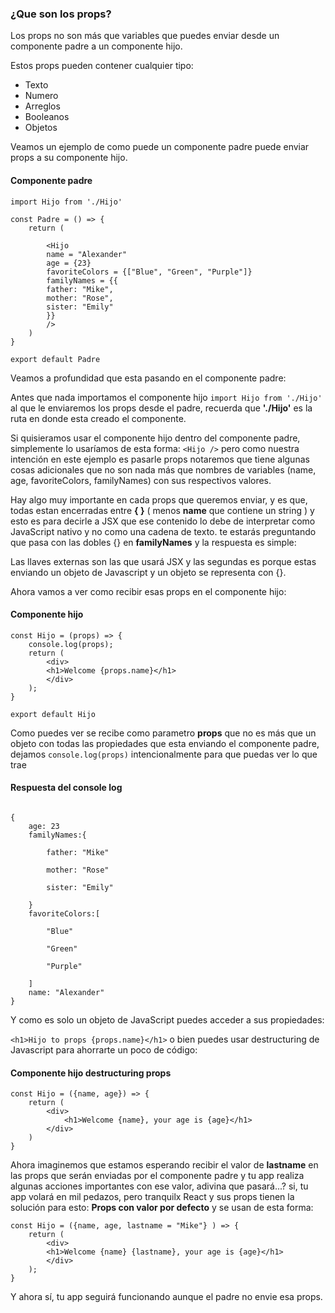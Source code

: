 
### **¿Que son los props?**

Los props no son más que variables que puedes enviar desde un componente padre a un componente hijo.

Estos props pueden contener cualquier tipo:

- Texto
- Numero
- Arreglos
- Booleanos
- Objetos

Veamos un ejemplo de como puede un componente padre puede enviar props a su componente hijo.

  
#### **Componente padre**

```JS
import Hijo from './Hijo'

const Padre = () => {
	return (
	
		<Hijo
		name = "Alexander"
		age = {23}
		favoriteColors = {["Blue", "Green", "Purple"]}
		familyNames = {{
		father: "Mike",
		mother: "Rose",
		sister: "Emily"
		}}
		/>
	)
}

export default Padre
```
  
Veamos a profundidad que esta pasando en el componente padre:

Antes que nada importamos el componente hijo `import Hijo from './Hijo'` al que le enviaremos los props desde el padre, recuerda que **'./Hijo'** es la ruta en donde esta creado el componente.

Si quisieramos usar el componente hijo dentro del componente padre, simplemente lo usaríamos de esta forma: `<Hijo />` pero como nuestra intención en este ejemplo es pasarle props notaremos que tiene algunas cosas adicionales que no son nada más que nombres de variables (name, age, favoriteColors, familyNames) con sus respectivos valores.

Hay algo muy importante en cada props que queremos enviar, y es que, todas estan encerradas entre **{ }** ( menos **name** que contiene un string ) y esto es para decirle a JSX que ese contenido lo debe de interpretar como JavaScript nativo y no como una cadena de texto. te estarás preguntando que pasa con las dobles {} en **familyNames** y la respuesta es simple:

Las llaves externas son las que usará JSX y las segundas es porque estas enviando un objeto de Javascript y un objeto se representa con {}.

Ahora vamos a ver como recibir esas props en el componente hijo:

#### **Componente hijo**

```JS
const Hijo = (props) => {
	console.log(props);
	return (
		<div>
		<h1>Welcome {props.name}</h1>
		</div>
	);
}

export default Hijo
```

Como puedes ver se recibe como parametro **props** que no es más que un objeto con todas las propiedades que esta enviando el componente padre, dejamos `console.log(props)` intencionalmente para que puedas ver lo que trae

#### **Respuesta del console log**

```JS

{
	age: 23
	familyNames:{
	
		father: "Mike"
		
		mother: "Rose"
		
		sister: "Emily"
	
	}
	favoriteColors:[
	
		"Blue"
		
		"Green"
		
		"Purple"
	
	]
	name: "Alexander"
}

```


Y como es solo un objeto de JavaScript puedes acceder a sus propiedades:

`<h1>Hijo to props {props.name}</h1>` o bien puedes usar destructuring de Javascript para ahorrarte un poco de código:


#### **Componente hijo destructuring props**

```JS
const Hijo = ({name, age}) => {
	return (
		<div>
			<h1>Welcome {name}, your age is {age}</h1>
		</div>
	)
}
```


Ahora imaginemos que estamos esperando recibir el valor de **lastname** en las props que serán enviadas por el componente padre y tu app realiza algunas acciones importantes con ese valor, adivina que pasará...? si, tu app volará en mil pedazos, pero tranquilx React y sus props tienen la solución para esto: **Props con valor por defecto** y se usan de esta forma:


```JS
const Hijo = ({name, age, lastname = "Mike"} ) => {
	return (
		<div>
		<h1>Welcome {name} {lastname}, your age is {age}</h1>
		</div>
	);
}
```


Y ahora sí, tu app seguirá funcionando aunque el padre no envie esa props.